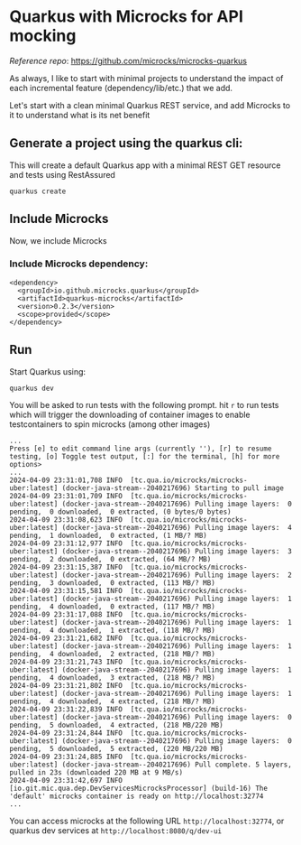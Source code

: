 # Quarkus with Microcks for API mocking

_Reference repo_: https://github.com/microcks/microcks-quarkus

As always, I like to start with minimal projects to understand the impact of each incremental feature (dependency/lib/etc.) that we add.

Let's start with a clean minimal Quarkus REST service, and add Microcks to it to understand what is its net benefit

## Generate a project using the quarkus cli:

This will create a default Quarkus app with a minimal REST GET resource and tests using RestAssured

```
quarkus create
```

## Include Microcks

Now, we include Microcks

### Include Microcks dependency:

```
<dependency>
  <groupId>io.github.microcks.quarkus</groupId>
  <artifactId>quarkus-microcks</artifactId>
  <version>0.2.3</version>
  <scope>provided</scope>
</dependency>
```

## Run

Start Quarkus using:
```
quarkus dev
```

You will be asked to run tests with the following prompt. hit `r` to run tests which will trigger the downloading of container images to enable testcontainers to spin microcks (among other images)

```
...
Press [e] to edit command line args (currently ''), [r] to resume testing, [o] Toggle test output, [:] for the terminal, [h] for more options>
...
2024-04-09 23:31:01,708 INFO  [tc.qua.io/microcks/microcks-uber:latest] (docker-java-stream--2040217696) Starting to pull image
2024-04-09 23:31:01,709 INFO  [tc.qua.io/microcks/microcks-uber:latest] (docker-java-stream--2040217696) Pulling image layers:  0 pending,  0 downloaded,  0 extracted, (0 bytes/0 bytes)
2024-04-09 23:31:08,623 INFO  [tc.qua.io/microcks/microcks-uber:latest] (docker-java-stream--2040217696) Pulling image layers:  4 pending,  1 downloaded,  0 extracted, (1 MB/? MB)
2024-04-09 23:31:12,977 INFO  [tc.qua.io/microcks/microcks-uber:latest] (docker-java-stream--2040217696) Pulling image layers:  3 pending,  2 downloaded,  0 extracted, (64 MB/? MB)
2024-04-09 23:31:15,387 INFO  [tc.qua.io/microcks/microcks-uber:latest] (docker-java-stream--2040217696) Pulling image layers:  2 pending,  3 downloaded,  0 extracted, (113 MB/? MB)
2024-04-09 23:31:15,581 INFO  [tc.qua.io/microcks/microcks-uber:latest] (docker-java-stream--2040217696) Pulling image layers:  1 pending,  4 downloaded,  0 extracted, (117 MB/? MB)
2024-04-09 23:31:17,088 INFO  [tc.qua.io/microcks/microcks-uber:latest] (docker-java-stream--2040217696) Pulling image layers:  1 pending,  4 downloaded,  1 extracted, (118 MB/? MB)
2024-04-09 23:31:21,682 INFO  [tc.qua.io/microcks/microcks-uber:latest] (docker-java-stream--2040217696) Pulling image layers:  1 pending,  4 downloaded,  2 extracted, (218 MB/? MB)
2024-04-09 23:31:21,743 INFO  [tc.qua.io/microcks/microcks-uber:latest] (docker-java-stream--2040217696) Pulling image layers:  1 pending,  4 downloaded,  3 extracted, (218 MB/? MB)
2024-04-09 23:31:21,802 INFO  [tc.qua.io/microcks/microcks-uber:latest] (docker-java-stream--2040217696) Pulling image layers:  1 pending,  4 downloaded,  4 extracted, (218 MB/? MB)
2024-04-09 23:31:22,839 INFO  [tc.qua.io/microcks/microcks-uber:latest] (docker-java-stream--2040217696) Pulling image layers:  0 pending,  5 downloaded,  4 extracted, (218 MB/220 MB)
2024-04-09 23:31:24,844 INFO  [tc.qua.io/microcks/microcks-uber:latest] (docker-java-stream--2040217696) Pulling image layers:  0 pending,  5 downloaded,  5 extracted, (220 MB/220 MB)
2024-04-09 23:31:24,885 INFO  [tc.qua.io/microcks/microcks-uber:latest] (docker-java-stream--2040217696) Pull complete. 5 layers, pulled in 23s (downloaded 220 MB at 9 MB/s)
2024-04-09 23:31:42,697 INFO  [io.git.mic.qua.dep.DevServicesMicrocksProcessor] (build-16) The 'default' microcks container is ready on http://localhost:32774
...
```

You can access microcks at the following URL `http://localhost:32774`, or quarkus dev services at `http://localhost:8080/q/dev-ui`